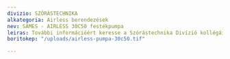 ```yaml
---
divizio: SZÓRÁSTECHNIKA
alkategoria: Airless berendezések
nev: SAMES - AIRLESS 30C50 festékpumpa
leiras: További információért keresse a Szórástechnika Divízió kollégáit
boritokep: "/uploads/airless-pumpa-30c50.tif"

---
```

